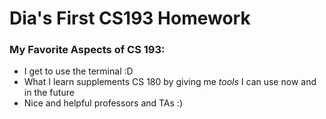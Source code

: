 # Dia's First CS193 Homework

### My Favorite Aspects of CS 193:
- I get to use the terminal :D
- What I learn supplements CS 180 by giving me _tools_ I can use now and in the future
- Nice and helpful professors and TAs :)

